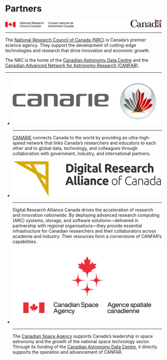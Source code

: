 # Partners

![NRC](./nrc-canada.png)

---

The [National Research Council of Canada (NRC)](https://nrc.canada.ca/en) is Canada’s premier science agency. They support the development of cutting-edge technologies and research that drive innovation and economic growth. 

The NRC is the home of the [Canadian Astronomy Data Centre](https://www.cadc-ccda.hia-iha.nrc-cnrc.gc.ca/en/) and the [Canadian Advanced Network for Astronomy Research (CANFAR)](https://www.canfar.net/).

---


<div class="grid cards" markdown>

- ![CANARIE](CANARIE.jpeg)

    ---

    [CANARIE](https://www.canarie.ca) connects Canada to the world by providing an ultra-high-speed network that links Canada’s researchers and educators to each other and to global data, technology, and colleagues through collaboration with government, industry, and international partners.

- ![DRAC](./drac.png)

    ---

    Digital Research Alliance Canada drives the acceleration of research and innovation nationwide. By deploying advanced research computing (ARC) systems, storage, and software solutions—delivered in partnership with regional organisations—they provide essential infrastructure for Canadian researchers and their collaborators across academia and industry. Their resources form a cornerstone of CANFAR’s capabilities.

- ![CSA](./csa.png)

    ---

    The [Canadian Space Agency](https://www.asc-csa.gc.ca/eng/) supports Canada’s leadership in space astronomy and the growth of the national space technology sector. Through its funding of the [Canadian Astronomy Data Centre](https://www.cadc-ccda.hia-iha.nrc-cnrc.gc.ca/en/), it directly supports the operation and advancement of CANFAR.

</div>